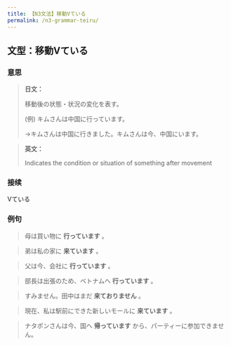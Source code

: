 ```yaml
---
title: 【N3文法】移動Vている
permalink: /n3-grammar-teiru/
---
```


## 文型：移動Vている

### 意思

> **日文：**
> 
> 移動後の状態・状況の変化を表す。
> 
> (例) キムさんは中国に行っています。
> 
> →キムさんは中国に行きました。キムさんは今、中国にいます。


> **英文：**
> 
> Indicates the condition or situation of something after movement


### 接续

Vている

### 例句

> 母は買い物に **行っています** 。

> 弟は私の家に **来ています** 。

> 父は今、会社に **行っています** 。

> 部長は出張のため、ベトナムへ **行っています** 。

> すみません。田中はまだ **来ておりません** 。

> 現在、私は駅前にできた新しいモールに **来ています** 。

> ナタポンさんは今、国へ **帰っています** から、パーティーに参加できません。

